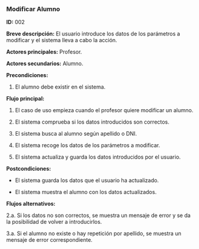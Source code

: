### Modificar Alumno

**ID:** 002

**Breve descripción:** El usuario introduce los datos de los parámetros a modificar y el sistema lleva a cabo la acción.

**Actores principales:** Profesor.

**Actores secundarios:** Alumno.

**Precondiciones:**

1. El alumno debe existir en el sistema.

**Flujo principal:**

1. El caso de uso empieza cuando el profesor quiere modificar un alumno.

2. El sistema comprueba si los datos introducidos son correctos.

3. El sistema busca al alumno según apellido o DNI.

4. El sistema recoge los datos de los parámetros a modificar.

5. El sistema actualiza y guarda los datos introducidos por el usuario.


**Postcondiciones:**

* El sistema guarda los datos que el usuario ha actualizado.

* El sistema muestra el alumno con los datos actualizados.

**Flujos alternativos:**

2.a. Si los datos no son correctos, se muestra un mensaje de error y se da la posibilidad de volver a introducirlos.

3.a. Si el alumno no existe o hay repetición por apellido, se muestra un mensaje de error correspondiente.
